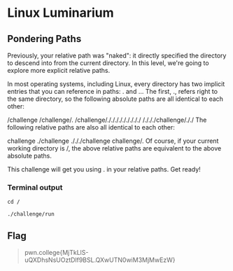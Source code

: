 # Linux Luminarium

## Pondering Paths

Previously, your relative path was "naked": it directly specified the directory to descend into from the current directory. In this level, we're going to explore more explicit relative paths.

In most operating systems, including Linux, every directory has two implicit entries that you can reference in paths: . and ... The first, ., refers right to the same directory, so the following absolute paths are all identical to each other:

/challenge
/challenge/.
/challenge/./././././././././
/./././challenge/././
The following relative paths are also all identical to each other:

challenge
./challenge
./././challenge
challenge/.
Of course, if your current working directory is /, the above relative paths are equivalent to the above absolute paths.

This challenge will get you using . in your relative paths. Get ready!

### Terminal output

`cd /`

`./challenge/run`

## Flag

> pwn.college{MjTkLlS-uQXDhsNsUOztDlf9BSL.QXwUTN0wiM3MjMwEzW}
